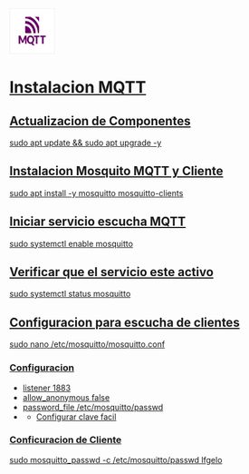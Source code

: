 <div>
<a href="https://mqtt.org/use-cases/">
<img src="imagenes/mqtt.png" alt="Logo" width="80" height="80">
</div>

# Instalacion MQTT

## Actualizacion de Componentes
sudo apt update && sudo apt upgrade -y

## Instalacion Mosquito MQTT y Cliente
sudo apt install -y mosquitto mosquitto-clients

## Iniciar servicio escucha MQTT
sudo systemctl enable mosquitto

## Verificar que el servicio este activo
sudo systemctl status mosquitto

## Configuracion para escucha de clientes 
sudo nano /etc/mosquitto/mosquitto.conf
### Configuracion
- listener 1883
- allow_anonymous false
- password_file /etc/mosquitto/passwd
- - Configurar clave facil
### Conficuracion de Cliente 
sudo mosquitto_passwd -c /etc/mosquitto/passwd lfgelo

